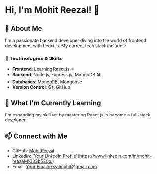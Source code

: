 # Hi, I'm Mohit Reezal! 👋

## 🚀 About Me
I'm a passionate backend developer diving into the world of frontend development with React.js. My current tech stack includes:

### 🔧 Technologies & Skills
- **Frontend**: Learning React.js ⚛️
- **Backend**: Node.js, Express.js, MongoDB 🛠️
- **Databases**: MongoDB, Mongoose
- **Version Control**: Git, GitHub

## 🌱 What I'm Currently Learning
I'm expanding my skill set by mastering React.js to become a full-stack developer.

## 📫 Connect with Me
- GitHub: [MohitReezal](https://github.com/MohitReezal)
- LinkedIn: [[Your LinkedIn Profile](#)](https://www.linkedin.com/in/mohit-reezal-b333b530b/)
- Email: [Your Email](#)reezalmohit@gmail.com



